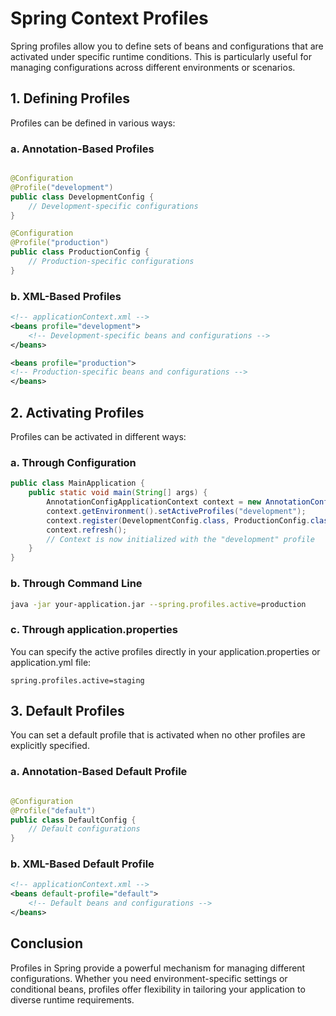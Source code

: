 # Spring Context Profiles

Spring profiles allow you to define sets of beans and configurations that are activated under specific runtime
conditions. This is particularly useful for managing configurations across different environments or scenarios.

## 1. Defining Profiles

Profiles can be defined in various ways:

### a. Annotation-Based Profiles

```java

@Configuration
@Profile("development")
public class DevelopmentConfig {
    // Development-specific configurations
}

@Configuration
@Profile("production")
public class ProductionConfig {
    // Production-specific configurations
}
```

### b. XML-Based Profiles

```xml
<!-- applicationContext.xml -->
<beans profile="development">
    <!-- Development-specific beans and configurations -->
</beans>

<beans profile="production">
<!-- Production-specific beans and configurations -->
</beans>
```

## 2. Activating Profiles

Profiles can be activated in different ways:

### a. Through Configuration

```java
public class MainApplication {
    public static void main(String[] args) {
        AnnotationConfigApplicationContext context = new AnnotationConfigApplicationContext();
        context.getEnvironment().setActiveProfiles("development");
        context.register(DevelopmentConfig.class, ProductionConfig.class);
        context.refresh();
        // Context is now initialized with the "development" profile
    }
}
```

### b. Through Command Line

```bash
java -jar your-application.jar --spring.profiles.active=production
```

### c. Through application.properties

You can specify the active profiles directly in your application.properties or application.yml file:

```properties
spring.profiles.active=staging
```

## 3. Default Profiles

You can set a default profile that is activated when no other profiles are explicitly specified.

### a. Annotation-Based Default Profile

```java

@Configuration
@Profile("default")
public class DefaultConfig {
    // Default configurations
}
```

### b. XML-Based Default Profile

```xml
<!-- applicationContext.xml -->
<beans default-profile="default">
    <!-- Default beans and configurations -->
</beans>
```

## Conclusion

Profiles in Spring provide a powerful mechanism for managing different configurations. Whether you need
environment-specific settings or conditional beans, profiles offer flexibility in tailoring your application to diverse
runtime requirements.